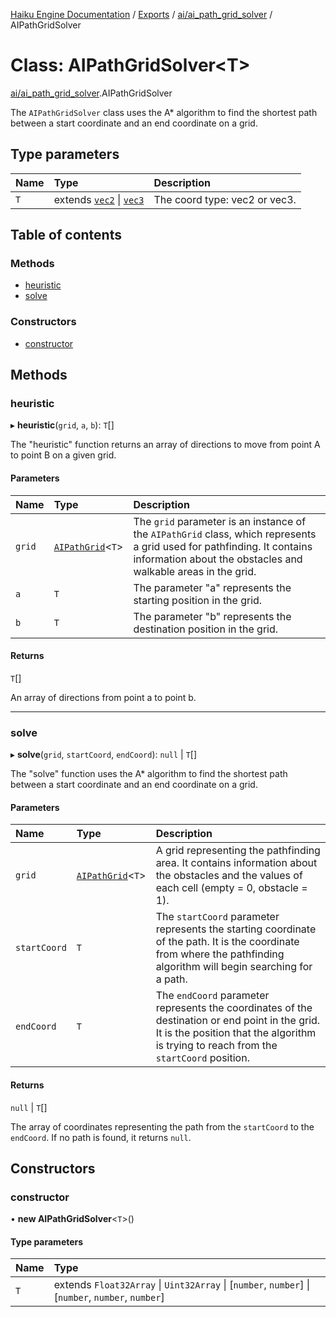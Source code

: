 [Haiku Engine Documentation](../README.md) / [Exports](../modules.md) / [ai/ai\_path\_grid\_solver](../modules/ai_ai_path_grid_solver.md) / AIPathGridSolver

# Class: AIPathGridSolver<T\>

[ai/ai_path_grid_solver](../modules/ai_ai_path_grid_solver.md).AIPathGridSolver

The `AIPathGridSolver` class uses the A* algorithm to find the shortest path between a start
coordinate and an end coordinate on a grid.

## Type parameters

| Name | Type | Description |
| :------ | :------ | :------ |
| `T` | extends [`vec2`](../modules/core_global.md#vec2) \| [`vec3`](../modules/core_global.md#vec3) | The coord type: vec2 or vec3. |

## Table of contents

### Methods

- [heuristic](ai_ai_path_grid_solver$AIPathGridSolver.md#heuristic)
- [solve](ai_ai_path_grid_solver$AIPathGridSolver.md#solve)

### Constructors

- [constructor](ai_ai_path_grid_solver$AIPathGridSolver.md#constructor)

## Methods

### heuristic

▸ **heuristic**(`grid`, `a`, `b`): `T`[]

The "heuristic" function returns an array of directions to move from point A to point B on a given
grid.

#### Parameters

| Name | Type | Description |
| :------ | :------ | :------ |
| `grid` | [`AIPathGrid`](ai_ai_path_grid$AIPathGrid.md)<`T`\> | The `grid` parameter is an instance of the `AIPathGrid` class, which represents a grid used for pathfinding. It contains information about the obstacles and walkable areas in the grid. |
| `a` | `T` | The parameter "a" represents the starting position in the grid. |
| `b` | `T` | The parameter "b" represents the destination position in the grid. |

#### Returns

`T`[]

An array of directions from point a to point b.

___

### solve

▸ **solve**(`grid`, `startCoord`, `endCoord`): ``null`` \| `T`[]

The "solve" function uses the A* algorithm to find the shortest path between a start coordinate and
an end coordinate on a grid.

#### Parameters

| Name | Type | Description |
| :------ | :------ | :------ |
| `grid` | [`AIPathGrid`](ai_ai_path_grid$AIPathGrid.md)<`T`\> | A grid representing the pathfinding area. It contains information about the obstacles and the values of each cell (empty = 0, obstacle = 1). |
| `startCoord` | `T` | The `startCoord` parameter represents the starting coordinate of the path. It is the coordinate from where the pathfinding algorithm will begin searching for a path. |
| `endCoord` | `T` | The `endCoord` parameter represents the coordinates of the destination or end point in the grid. It is the position that the algorithm is trying to reach from the `startCoord` position. |

#### Returns

``null`` \| `T`[]

The array of coordinates representing the path from the `startCoord` to the `endCoord`.
If no path is found, it returns `null`.

## Constructors

### constructor

• **new AIPathGridSolver**<`T`\>()

#### Type parameters

| Name | Type |
| :------ | :------ |
| `T` | extends `Float32Array` \| `Uint32Array` \| [`number`, `number`] \| [`number`, `number`, `number`] |
